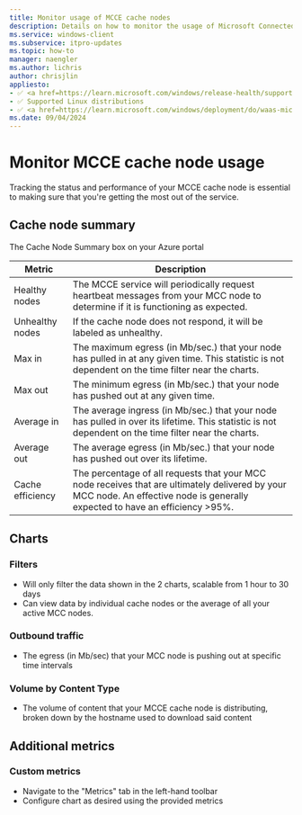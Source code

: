 ```yaml
---
title: Monitor usage of MCCE cache nodes
description: Details on how to monitor the usage of Microsoft Connected Cache for Enterprise (MCCE) cache nodes.
ms.service: windows-client
ms.subservice: itpro-updates
ms.topic: how-to
manager: naengler
ms.author: lichris
author: chrisjlin
appliesto: 
- ✅ <a href=https://learn.microsoft.com/windows/release-health/supported-versions-windows-client target=_blank>Windows 11</a>
- ✅ Supported Linux distributions
- ✅ <a href=https://learn.microsoft.com/windows/deployment/do/waas-microsoft-connected-cache target=_blank>Microsoft Connected Cache for Enterprise</a>	
ms.date: 09/04/2024
---
```


# Monitor MCCE cache node usage

Tracking the status and performance of your MCCE cache node is essential to making sure that you're getting the most out of the service.

<!-- Add standard metrics

      Add scenarios for creating custom metrics -->

## Cache node summary

The Cache Node Summary box on your Azure portal 

| Metric | Description |
| --- | --- |
| Healthy nodes | The MCCE service will periodically request heartbeat messages from your MCC node to determine if it is functioning as expected. |
| Unhealthy nodes | If the cache node does not respond, it will be labeled as unhealthy. |
| Max in | The maximum egress (in Mb/sec.) that your node has pulled in at any given time. This statistic is not dependent on the time filter near the charts. |
| Max out | The minimum egress (in Mb/sec.) that your node has pushed out at any given time. |
| Average in | The average ingress (in Mb/sec.) that your node has pulled in over its lifetime. This statistic is not dependent on the time filter near the charts. |
| Average out | The average egress (in Mb/sec.) that your node has pushed out over its lifetime. |
| Cache efficiency | The percentage of all requests that your MCC node receives that are ultimately delivered by your MCC node. An effective node is generally expected to have an efficiency >95%. |

## Charts

### Filters

- Will only filter the data shown in the 2 charts, scalable from 1 hour to 30 days
- Can view data by individual cache nodes or the average of all your active MCC nodes.

### Outbound traffic

- The egress (in Mb/sec) that your MCC node is pushing out at specific time intervals

### Volume by Content Type

- The volume of content that your MCCE cache node is distributing, broken down by the hostname used to download said content

## Additional metrics

### Custom metrics

- Navigate to the "Metrics" tab in the left-hand toolbar
- Configure chart as desired using the provided metrics

<!-- ### Windows Update for Business (WUfB) reports -->